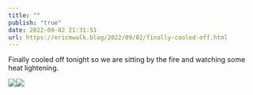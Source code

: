 ```yaml
---
title: ""
publish: "true"
date: 2022-09-02 21:31:51
url: https://ericmwalk.blog/2022/09/02/finally-cooled-off.html
---
```


Finally cooled off tonight so we are sitting by the fire and watching some heat lightening.


![](https://ericmwalk.blog/uploads/2022/06bc8a0e95.jpg)![](https://ericmwalk.blog/uploads/2022/defa6fe226.jpg)